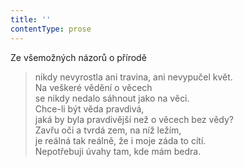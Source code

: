 ```yaml
---
title: ''
contentType: prose
---
```


Ze všemožných názorů o přírodě

> nikdy nevyrostla ani travina, ani nevypučel květ.  
> Na veškeré vědění o věcech  
> se nikdy nedalo sáhnout jako na věci.  
> Chce-li být věda pravdivá,  
> jaká by byla pravdivější než o věcech bez vědy?  
> Zavřu oči a tvrdá zem, na níž ležím,  
> je reálná tak reálně, že i moje záda to cítí.  
> Nepotřebuji úvahy tam, kde mám bedra.

